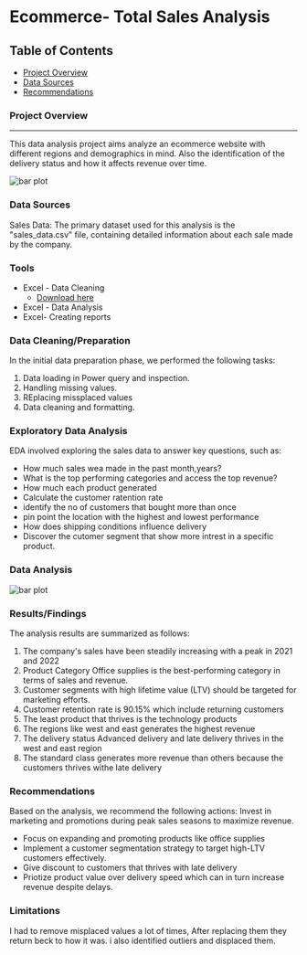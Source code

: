 # Ecommerce- Total Sales Analysis


## Table of Contents

- [Project Overview](#project-overview)
- [Data Sources](#data-sources)
- [Recommendations](#recommendations)

### Project Overview
---

This data analysis project aims analyze an ecommerce website with different regions and demographics in mind. Also the identification of the delivery status and how it affects revenue over time.

![bar plot](https://github.com/Irene-arch/Documenting_Example/assets/56026296/5ebedeb8-65e4-4f09-a2a5-0699119f5ff7)


### Data Sources

Sales Data: The primary dataset used for this analysis is the "sales_data.csv" file, containing detailed information about each sale made by the company.

### Tools

- Excel - Data Cleaning
  - [Download here](https://microsoft.com)
- Excel - Data Analysis
- Excel- Creating reports


### Data Cleaning/Preparation

In the initial data preparation phase, we performed the following tasks:
1. Data loading in Power query and inspection.
2. Handling missing values.
3. REplacing missplaced values
4. Data cleaning and formatting.

### Exploratory Data Analysis

EDA involved exploring the sales data to answer key questions, such as:

- How much sales wea made in the past month,years?
- What is the top performing categories and access the top revenue?
- How much each product generated
- Calculate the customer ratention rate
- identify the no of customers that bought more than once
- pin point the location with the highest and lowest performance
- How does shipping conditions influence delivery
- Discover the cutomer segment that show more intrest in a specific product.
 
### Data Analysis
![bar plot](https://github.com/Irene-arch/Documenting_Example/assets/56026296/5ebedeb8-65e4-4f09-a2a5-0699119f5ff7)

### Results/Findings

The analysis results are summarized as follows:
1. The company's sales have been steadily increasing with a peak in 2021 and 2022
2. Product Category Office supplies is the best-performing category in terms of sales and revenue.
3. Customer segments with high lifetime value (LTV) should be targeted for marketing efforts.
4. Customer retention rate is 90.15% which include returning customers
5. The least product that thrives is the technology products
6. The regions like west and east generates the highest revenue
7. The delivery status Advanced delivery and late delivery thrives in the west and east region
8. The standard class generates more revenue than others because the customers thrives withe late delivery

### Recommendations

Based on the analysis, we recommend the following actions: Invest in marketing and promotions during peak sales seasons to maximize revenue.
- Focus on expanding and promoting products like office supplies
- Implement a customer segmentation strategy to target high-LTV customers effectively.
- Give discount to customers that thrives with late delivery
- Priotize product value over delivery speed which can in turn increase revenue despite delays.

### Limitations

I had to remove misplaced values a lot of times, After replacing them they return beck to how it was. i also identified outliers and displaced them.
